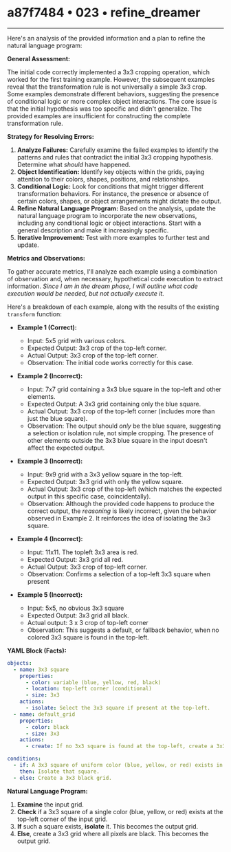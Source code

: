 # a87f7484 • 023 • refine_dreamer

---
Here's an analysis of the provided information and a plan to refine the natural language program:

**General Assessment:**

The initial code correctly implemented a 3x3 cropping operation, which worked for the first training example. However, the subsequent examples reveal that the transformation rule is not universally a simple 3x3 crop. Some examples demonstrate different behaviors, suggesting the presence of conditional logic or more complex object interactions. The core issue is that the initial hypothesis was too specific and didn't generalize. The provided examples are insufficient for constructing the complete transformation rule.

**Strategy for Resolving Errors:**

1.  **Analyze Failures:** Carefully examine the failed examples to identify the patterns and rules that contradict the initial 3x3 cropping hypothesis. Determine what *should* have happened.
2.  **Object Identification:** Identify key objects within the grids, paying attention to their colors, shapes, positions, and relationships.
3.  **Conditional Logic:** Look for conditions that might trigger different transformation behaviors. For instance, the presence or absence of certain colors, shapes, or object arrangements might dictate the output.
4.  **Refine Natural Language Program:** Based on the analysis, update the natural language program to incorporate the new observations, including any conditional logic or object interactions. Start with a general description and make it increasingly specific.
5. **Iterative Improvement:** Test with more examples to further test and update.

**Metrics and Observations:**

To gather accurate metrics, I'll analyze each example using a combination of observation and, when necessary, hypothetical code execution to extract information. *Since I am in the dream phase, I will outline what code execution would be needed, but not actually execute it.*

Here's a breakdown of each example, along with the results of the existing `transform` function:

*   **Example 1 (Correct):**
    *   Input: 5x5 grid with various colors.
    *   Expected Output: 3x3 crop of the top-left corner.
    *   Actual Output: 3x3 crop of the top-left corner.
    *   Observation: The initial code works correctly for this case.

*   **Example 2 (Incorrect):**
    *   Input: 7x7 grid containing a 3x3 blue square in the top-left and other elements.
    *   Expected Output: A 3x3 grid containing only the blue square.
    *   Actual Output: 3x3 crop of the top-left corner (includes more than just the blue square).
    *   Observation: The output should *only* be the blue square, suggesting a selection or isolation rule, not simple cropping. The presence of other elements outside the 3x3 blue square in the input doesn't affect the expected output.

*   **Example 3 (Incorrect):**
    *   Input: 9x9 grid with a 3x3 yellow square in the top-left.
    *   Expected Output: 3x3 grid with only the yellow square.
    *   Actual Output: 3x3 crop of the top-left (which matches the expected output in this specific case, coincidentally).
    *   Observation: Although the provided code happens to produce the correct output, the *reasoning* is likely incorrect, given the behavior observed in Example 2. It reinforces the idea of isolating the 3x3 square.

*   **Example 4 (Incorrect):**
    *   Input: 11x11.  The topleft 3x3 area is red.
    *   Expected Output: 3x3 grid all red.
    *   Actual Output: 3x3 crop of top-left corner.
    *   Observation: Confirms a selection of a top-left 3x3 square when present

*   **Example 5 (Incorrect):**
    *   Input: 5x5, no obvious 3x3 square
    *   Expected Output: 3x3 grid all black.
    *   Actual output: 3 x 3 crop of top-left corner
    *   Observation: This suggests a default, or fallback behavior, when no colored 3x3 square is found in the top-left.

**YAML Block (Facts):**

```yaml
objects:
  - name: 3x3 square
    properties:
      - color: variable (blue, yellow, red, black)
      - location: top-left corner (conditional)
      - size: 3x3
    actions:
      - isolate: Select the 3x3 square if present at the top-left.
  - name: default_grid
    properties:
      - color: black
      - size: 3x3
    actions:
      - create: If no 3x3 square is found at the top-left, create a 3x3 black grid.

conditions:
  - if: A 3x3 square of uniform color (blue, yellow, or red) exists in the top-left corner of the input grid.
    then: Isolate that square.
  - else: Create a 3x3 black grid.
```

**Natural Language Program:**

1.  **Examine** the input grid.
2.  **Check** if a 3x3 square of a single color (blue, yellow, or red) exists at the top-left corner of the input grid.
3.  **If** such a square exists, **isolate** it.  This becomes the output grid.
4.  **Else**, create a 3x3 grid where all pixels are black. This becomes the output grid.

